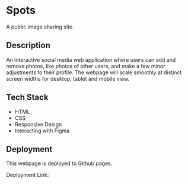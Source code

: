 # Spots

A public image sharing site.

## Description

An interactive social media web application where users can add and remove photos, like photos of other users, and make a few minor adjustments to their profile. The webpage will scale smoothly at distinct screen widths for desktop, tablet and mobile view.

## Tech Stack

- HTML
- CSS
- Responsive Design
- Interacting with Figma

## Deployment

This webpage is deployed to Github pages.

Deployment Link:
